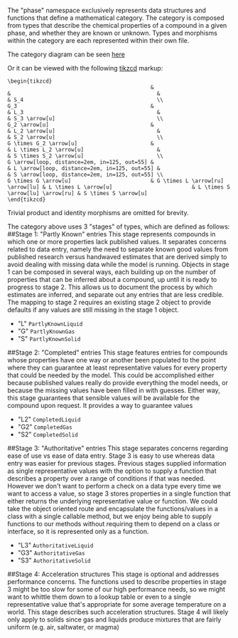 The "phase" namespace exclusively represents data structures and functions that define a mathematical category.
The category is composed from types that describe the chemical properties of a compound in a given phase,
and whether they are known or unknown.
Types and morphisms within the category are each represented within their own file.

The category diagram can be seen [here](https://tikzcd.yichuanshen.de/#N4Igdg9gJgpgziAXAbVABwnAlgFyxMJZABgBoAWAXVJADcBDAGwFcYkQBxEAX1PU1z5CKAEwVqdJq3YAZHnxAZseAkXLiaDFm0QgAyvP7KhRAIykArBK3TdHAAQAdR3gC28e3N5HBqlAGZLaykdEBknFyx3OHsDb0UBFWESUn9g7XYHZzcPDgB9EUME4z9kMTTNENkInJiZAqKlX2T1CskM3T0aqI89BvimpKIyEXTbTn6FQZNRUlHKjrDJnyGUdXn28b7CgcSZlKsF8azI6PsuXZLksUPN0PDsnrrGvdL1W5tQrsezuKnX5JkUxjUL5fwvK5EMTAo73PLgy7NNSkGF3dh9BH-SFrUjEEHovLkHgSGBQADm8CIoAAZgAnCCuJDqEA4CBIUzxOkMpk0VlIESc+mMxCBFlsxAchRc4WivmIMggRj0ABGMEYAAUAexaVgyQALHBFaXs3ni8yKiAQNBmAAcZGpTDgMAkStVGq1uh1+sNgu5iDEYv5NEYlutKFMdtIDsYTpdKrVmuxIC9BqNQqQCrlCpDVtt9sdzuD8fdSZTPql6cQFlNSBtvuFADYa4gAJz1pAAdmbpmI7YlsvFAorftMAblkppldM5qzfZt3fIfZ73YbfZb3YsS6bgYlHe4lG4QA)

Or it can be viewed with the following [tikzcd](http://ctan.math.washington.edu/tex-archive/graphics/pgf/contrib/tikz-cd/tikz-cd-doc.pdf) markup:

```% https://tikzcd.yichuanshen.de/#N4Igdg9gJgpgziAXAbVABwnAlgFyxMJZABgBoAWAXVJADcBDAGwFcYkQBxEAX1PU1z5CKAEwVqdJq3YAZHnxAZseAkXLiaDFm0QgAyvP7KhRAIykArBK3TdHAAQAdR3gC28e3N5HBqlAGZLaykdEBknFyx3OHsDb0UBFWESUn9g7XYHZzcPDgB9EUME4z9kMTTNENkInJiZAqKlX2T1CskM3T0aqI89BvimpKIyEXTbTn6FQZNRUlHKjrDJnyGUdXn28b7CgcSZlKsF8azI6PsuXZLksUPN0PDsnrrGvdL1W5tQrsezuKnX5JkUxjUL5fwvK5EMTAo73PLgy7NNSkGF3dh9BH-SFrUjEEHovLkHgSGBQADm8CIoAAZgAnCCuJDqEA4CBIUzxOkMpk0VlIESc+mMxCBFlsxAchRc4WivmIMggRj0ABGMEYAAUAexaVgyQALHBFaXs3ni8yKiAQNBmAAcZGpTDgMAkStVGq1uh1+sNgu5iDEYv5NEYlutKFMdtIDsYTpdKrVmuxIC9BqNQqQCrlCpDVtt9sdzuD8fdSZTPql6cQFlNSBtvuFADYa4gAJz1pAAdmbpmI7YlsvFAorftMAblkppldM5qzfZt3fIfZ73YbfZb3YsS6bgYlHe4lG4QA
\begin{tikzcd}
                                             &                                  &                                              &                                  & S_4                                          \\
G_3                                          &                                  & L_3                                          &                                  & S_3 \arrow[u]                                \\
G_2 \arrow[u]                                &                                  & L_2 \arrow[u]                                &                                  & S_2 \arrow[u]                                \\
G \times G_2 \arrow[u]                       &                                  & L \times L_2 \arrow[u]                       &                                  & S \times S_2 \arrow[u]                       \\
G \arrow[loop, distance=2em, in=125, out=55] &                                  & L \arrow[loop, distance=2em, in=125, out=55] &                                  & S \arrow[loop, distance=2em, in=125, out=55] \\
G \times G \arrow[u]                         & G \times L \arrow[ru] \arrow[lu] & L \times L \arrow[u]                         & L \times S \arrow[lu] \arrow[ru] & S \times S \arrow[u]                        
\end{tikzcd}
```

Trivial product and identity morphisms are omitted for brevity.

The category above uses 3 "stages" of types, which are defined as follows:
##Stage 1: "Partly Known" entries
This stage represents compounds in which one or more properties lack published values. 
It separates concerns related to data entry, namely the need to separate known good values from published research 
versus handwaved estimates that are derived simply to avoid dealing with missing data while the model is running.
Objects in stage 1 can be composed in several ways, each building up on the number of properties that can be inferred about a compound, 
up until it is ready to progress to stage 2. This allows us to document the process by which estimates are inferred,
and separate out any entries that are less credible.
The mapping to stage 2 requires an existing stage 2 object to provide defaults if any values are still missing in the stage 1 object.
* "L"  `PartlyKnownLiquid`
* "G"  `PartlyKnownGas`
* "S"  `PartlyKnownSolid`

##Stage 2: "Completed" entries
This stage features entries for compounds whose properties have one way or another been populated to the point where 
they can guarantee at least representative values for every property that could be needed by the model.
This could be accomplished either because published values really do provide everything the model needs,
or because the missing values have been filled in with guesses.
Either way, this stage guarantees that sensible values will be available for the compound upon request. 
It provides a way to guarantee values 
* "L2" `CompletedLiquid`
* "G2" `CompletedGas`
* "S2" `CompletedSolid`

##Stage 3: "Authoritative" entries
This stage separates concerns regarding ease of use vs ease of data entry. 
Stage 3 is easy to use whereas data entry was easier for previous stages.
Previous stages supplied information as single representative values 
with the option to supply a function that describes a property over a range of conditions if that was needed.
However we don't want to perform a check on a data type every time we want to access a value, 
so stage 3 stores properties in a single function that either returns the underlying representative value or function.
We could take the object oriented route and encapsulate the functions/values in a class with a single callable method, 
but we enjoy being able to supply functions to our methods without requiring them to depend on a class or interface,
so it is represented only as a function.
* "L3" `AuthoritativeLiquid`
* "G3" `AuthoritativeGas`
* "S3" `AuthoritativeSolid`

##Stage 4: Acceleration structures
This stage is optional and addresses performance concerns.
The functions used to describe properties in stage 3 might be too slow for some of our high performance needs,
so we might want to whittle them down to a lookup table or even to a single representative value that's appropriate 
for some average temperature on a world. This stage describes such acceleration structures.
Stage 4 will likely only apply to solids since gas and liquids produce mixtures that are fairly uniform (e.g. air, saltwater, or magma)

